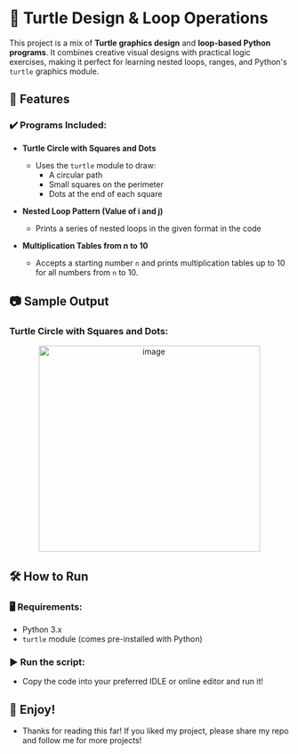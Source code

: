 # 🐢 Turtle Design & Loop Operations

This project is a mix of **Turtle graphics design** and **loop-based Python programs**. It combines creative visual designs with practical logic exercises, making it perfect for learning nested loops, ranges, and Python's `turtle` graphics module.


## 📌 Features

### ✔️ Programs Included:

- **Turtle Circle with Squares and Dots**
   - Uses the `turtle` module to draw:
     - A circular path
     - Small squares on the perimeter
     - Dots at the end of each square

- **Nested Loop Pattern (Value of i and j)**
   - Prints a series of nested loops in the given format in the code

- **Multiplication Tables from n to 10**
   - Accepts a starting number `n` and prints multiplication tables up to 10 for all numbers from `n` to 10.


## 📷 Sample Output

### Turtle Circle with Squares and Dots:
<p style="text-align: center;">
  <img width="398" height="370" alt="image" src="https://github.com/user-attachments/assets/b6848fde-7950-4ed0-90a0-e2c7861d3c8f" />
</p>


## 🛠 How to Run

### 🖥 Requirements:
- Python 3.x
- `turtle` module (comes pre-installed with Python)


### ▶️ Run the script:
- Copy the code into your preferred IDLE or online editor and run it!


## 🌱 Enjoy!
- Thanks for reading this far! If you liked my project, please share my repo and follow me for more projects!
